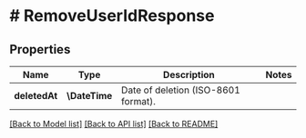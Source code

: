 # # RemoveUserIdResponse

## Properties

Name | Type | Description | Notes
------------ | ------------- | ------------- | -------------
**deletedAt** | **\DateTime** | Date of deletion (ISO-8601 format). |

[[Back to Model list]](../../README.md#models) [[Back to API list]](../../README.md#endpoints) [[Back to README]](../../README.md)
